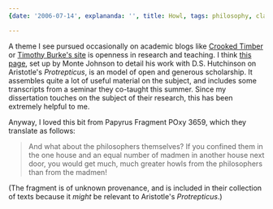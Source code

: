 ```yaml
---
{date: '2006-07-14', explananda: '', title: Howl, tags: philosophy, classics}

---
```

A theme I see pursued occasionally on academic blogs like <a href="http://crookedtimber.org/">Crooked Timber</a> or <a href="http://weblogs.swarthmore.edu/burke/">Timothy Burke's site</a> is openness in research and teaching.  I think <a href="http://montejohnson.googlepages.com/protrepticus">this page</a>, set up by Monte Johnson to detail his work with D.S. Hutchinson on Aristotle's <i>Protrepticus</i>, is an model of open and generous scholarship.  It assembles quite a lot of useful material on the subject, and includes some transcripts from a seminar they co-taught this summer.  Since my dissertation touches on the subject of their research, this has been extremely helpful to me.

Anyway, I loved this bit from Papyrus Fragment POxy 3659, which they translate
as follows: <blockquote>And what about the philosophers themselves? If you
confined them in the one house and an equal number of madmen in another house
next door, you would get much, much greater howls from the philosophers than
from the madmen!</blockquote>(The fragment is of unknown provenance, and is
included in their collection of texts because it <i>might</i> be relevant to
Aristotle's <i>Protrepticus</i>.)

